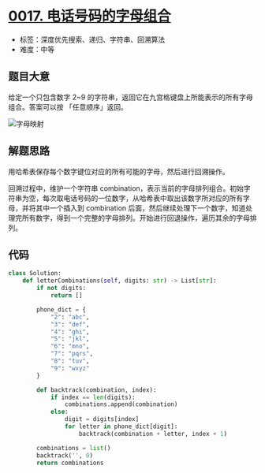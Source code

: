 # [0017. 电话号码的字母组合](https://leetcode-cn.com/problems/letter-combinations-of-a-phone-number/)

- 标签：深度优先搜索、递归、字符串、回溯算法
- 难度：中等

## 题目大意

给定一个只包含数字 2~9 的字符串，返回它在九宫格键盘上所能表示的所有字母组合。答案可以按 「任意顺序」返回。

![字母映射](https://assets.leetcode-cn.com/aliyun-lc-upload/original_images/17_telephone_keypad.png)

## 解题思路

用哈希表保存每个数字键位对应的所有可能的字母，然后进行回溯操作。

回溯过程中，维护一个字符串 combination，表示当前的字母排列组合。初始字符串为空，每次取电话号码的一位数字，从哈希表中取出该数字所对应的所有字母，并将其中一个插入到 combination 后面，然后继续处理下一个数字，知道处理完所有数字，得到一个完整的字母排列。开始进行回退操作，遍历其余的字母排列。

## 代码

```Python
class Solution:
    def letterCombinations(self, digits: str) -> List[str]:
        if not digits:
            return []

        phone_dict = {
            "2": "abc",
            "3": "def",
            "4": "ghi",
            "5": "jkl",
            "6": "mno",
            "7": "pqrs",
            "8": "tuv",
            "9": "wxyz"
        }

        def backtrack(combination, index):
            if index == len(digits):
                combinations.append(combination)
            else:
                digit = digits[index]
                for letter in phone_dict[digit]:
                    backtrack(combination + letter, index + 1)

        combinations = list()
        backtrack('', 0)
        return combinations
```

